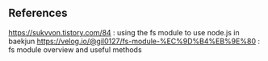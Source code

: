 
## References
https://sukvvon.tistory.com/84 : using the fs module to use node.js in baekjun
https://velog.io/@gil0127/fs-module-%EC%9D%B4%EB%9E%80 : fs module overview and useful methods

